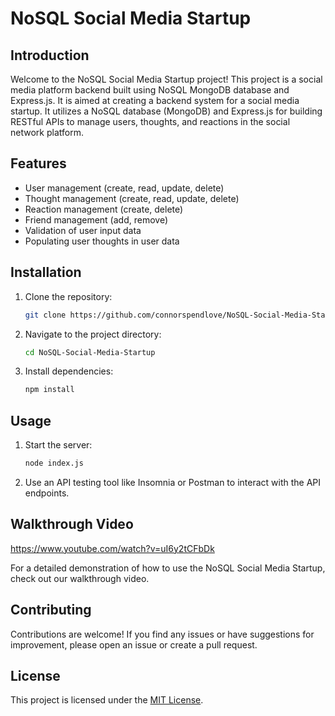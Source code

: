 # NoSQL Social Media Startup

## Introduction

Welcome to the NoSQL Social Media Startup project! This project is a social media platform backend built using NoSQL MongoDB database and Express.js. It is aimed at creating a backend system for a social media startup. It utilizes a NoSQL database (MongoDB) and Express.js for building RESTful APIs to manage users, thoughts, and reactions in the social network platform.

## Features

- User management (create, read, update, delete)
- Thought management (create, read, update, delete)
- Reaction management (create, delete)
- Friend management (add, remove)
- Validation of user input data
- Populating user thoughts in user data

## Installation

1. Clone the repository:

   ```bash
   git clone https://github.com/connorspendlove/NoSQL-Social-Media-Startup.git
   ```

2. Navigate to the project directory:

   ```bash
   cd NoSQL-Social-Media-Startup
   ```

3. Install dependencies:

   ```bash
   npm install
   ```

## Usage

1. Start the server:

   ```bash
   node index.js
   ```

2. Use an API testing tool like Insomnia or Postman to interact with the API endpoints.

## Walkthrough Video

https://www.youtube.com/watch?v=uI6y2tCFbDk

For a detailed demonstration of how to use the NoSQL Social Media Startup, check out our walkthrough video.

## Contributing

Contributions are welcome! If you find any issues or have suggestions for improvement, please open an issue or create a pull request.

## License

This project is licensed under the [MIT License](LICENSE).
